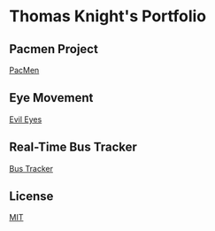 # Thomas Knight's Portfolio
## Pacmen Project
<a href="https://thomasmknight.github.io/PacMen/"> PacMen </a>
## Eye Movement
<a href="https://thomasmknight.github.io/Evil-Eyes/"> Evil Eyes </a>
## Real-Time Bus Tracker
<a href="https://thomasmknight.github.io/RealtimeBusTracking/"> Bus Tracker </a>
<!-- ## Checkmate -->
## License
[MIT](https://choosealicense.com/licenses/mit/)
